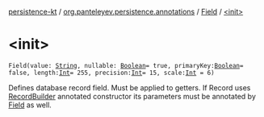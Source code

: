 [persistence-kt](../../index.md) / [org.panteleyev.persistence.annotations](../index.md) / [Field](index.md) / [&lt;init&gt;](.)

# &lt;init&gt;

`Field(value: `[`String`](https://kotlinlang.org/api/latest/jvm/stdlib/kotlin/-string/index.html)`, nullable: `[`Boolean`](https://kotlinlang.org/api/latest/jvm/stdlib/kotlin/-boolean/index.html)` = true, primaryKey: `[`Boolean`](https://kotlinlang.org/api/latest/jvm/stdlib/kotlin/-boolean/index.html)` = false, length: `[`Int`](https://kotlinlang.org/api/latest/jvm/stdlib/kotlin/-int/index.html)` = 255, precision: `[`Int`](https://kotlinlang.org/api/latest/jvm/stdlib/kotlin/-int/index.html)` = 15, scale: `[`Int`](https://kotlinlang.org/api/latest/jvm/stdlib/kotlin/-int/index.html)` = 6)`

Defines database record field. Must be applied to getters. If Record uses [RecordBuilder](../-record-builder/index.md) annotated constructor
its parameters must be annotated by [Field](index.md) as well.

